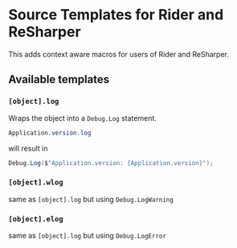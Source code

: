 # Source Templates for Rider and ReSharper
This adds context aware macros for users of Rider and ReSharper.

## Available templates
### `[object].log`
Wraps the object into a `Debug.Log` statement.
```cs
Application.version.log
```
will result in 
```cs
Debug.Log($"Application.version: {Application.version}");
```
### `[object].wlog`
same as `[object].log` but using `Debug.LogWarning`
### `[object].elog`
same as `[object].log` but using `Debug.LogError`
